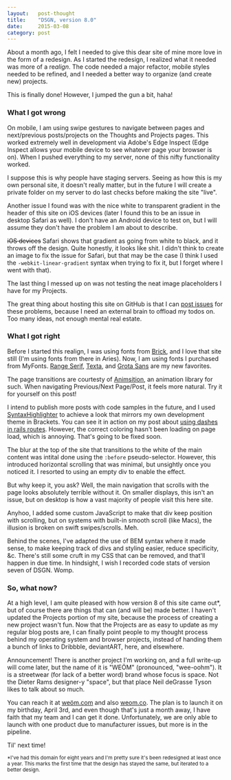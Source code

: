 ```yaml
---
layout:   post-thought
title:    "DSGN, version 8.0"
date:     2015-03-08
category: post
---
```


About a month ago, I felt I needed to give this dear site of mine more love in the form of a redesign. As I started the redesign, I realized what it needed was more of a re*align*. The code needed a major refactor, mobile styles needed to be refined, and I needed a better way to organize (and create new) projects.

This is finally done! However, I jumped the gun a bit, haha!



### What I got wrong

On mobile, I am using swipe gestures to navigate between pages and next/previous posts/projects on the Thoughts and Projects pages. This worked extremely well in development via Adobe's Edge Inspect (Edge Inspect allows your mobile device to see whatever page your browser is on). When I pushed everything to my server, none of this nifty functionality worked.

I suppose this is why people have staging servers. Seeing as how this is my own personal site, it doesn't really matter, but in the future I will create a private folder on my server to do last checks before making the site "live".

Another issue I found was with the nice white to transparent gradient in the header of this site on iOS devices (later I found this to be an issue in desktop Safari as well). I don't have an Android device to test on, but I will assume they don't have the problem I am about to describe.

~~iOS devices~~ Safari shows that gradient as going from white to black, and it throws off the design. Quite honestly, it looks like shit. I didn't think to create an image to fix the issue for Safari, but that may be the case (I think I used the `-webkit-linear-gradient` syntax when trying to fix it, but I forget where I went with that).

The last thing I messed up on was not testing the neat image placeholders I have for my Projects.

The great thing about hosting this site on GitHub is that I can [post issues](https://github.com/NetOperatorWibby/DSGN/issues) for these problems, because I need an external brain to offload my todos on. Too many ideas, not enough mental real estate.



### What I got right

Before I started this realign, I was using fonts from [Brick](http://brick.im), and I love that site still (I'm using fonts from there in Aries). Now, I am using fonts I purchased from MyFonts. [Range Serif](http://www.myfonts.com/fonts/schizotype/range-serif), [Texta](http://www.myfonts.com/fonts/latinotype/texta), and [Grota Sans](http://www.myfonts.com/fonts/latinotype/grota-sans) are my new favorites.

The page transitions are courtesty of [Animsition](http://git.blivesta.com/animsition), an animation library for such. When navigating Previous/Next Page/Post, it feels more natural. Try it for yourself on this post!

I intend to publish more posts with code samples in the future, and I used [SyntaxHighlighter](http://alexgorbatchev.com/SyntaxHighlighter) to achieve a look that mirrors my own development theme in Brackets. You can see it in action on my post about [using dashes in rails routes](/thoughts/post/using-dashes-in-rails-3-routes). However, the correct coloring hasn't been loading on page load, which is annoying. That's going to be fixed soon.

The blur at the top of the site that transitions to the white of the main content was intital done using the `:before` pseudo-selector. However, this introduced horizontal scrolling that was minimal, but unsightly once you noticed it. I resorted to using an empty div to enable the effect.

But why keep it, you ask? Well, the main navigation that scrolls with the page looks absolutely terrible without it. On smaller displays, this isn't an issue, but on desktop is how a vast majority of people visit this here site.

Anyhoo, I added some custom JavaScript to make that div keep position with scrolling, but on systems with built-in smooth scroll (like Macs), the illusion is broken on swift swipes/scrolls. Meh.

Behind the scenes, I've adapted the use of BEM syntax where it made sense, to make keeping track of divs and styling easier, reduce specificity, &c. There's still some cruft in my CSS that can be removed, and that'll happen in due time. In hindsight, I wish I recorded code stats of version seven of DSGN. Womp.



### So, what now?

At a high level, I am quite pleased with how version 8 of this site came out\*, but of course there are things that can (and will be) made better. I haven't updated the Projects portion of my site, because the process of creating a new project wasn't fun. Now that the Projects are as easy to update as my regular blog posts are, I can finally point people to my thought process behind my operating system and browser projects, instead of handing them a bunch of links to Dribbble, deviantART, here, and elsewhere.

Announcement! There is another project I'm working on, and a full write-up will come later, but the name of it is "WEÖM" (pronounced, "wee-oohm"). It is a streetwear (for lack of a better word) brand whose focus is space. Not the Dieter Rams designer-y "space", but that place Neil deGrasse Tyson likes to talk about so much.

You can reach it at [weöm.com](https://weöm.com) and also [weom.co](http://weom.co). The plan is to launch it on my birthday, April 3rd, and even though that's just a month away, I have faith that my team and I can get it done. Unfortunately, we are only able to launch with one product due to manufacturer issues, but more is in the pipeline.

Til' next time!

<small>*I've had this domain for eight years and I'm pretty sure it's been redesigned at least once a year. This marks the first time that the design has stayed the same, but iterated to a better design.</small>